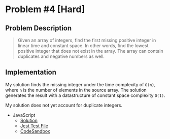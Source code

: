 # Problem #4 [Hard]

## Problem Description

> Given an array of integers, find the first missing positive integer in linear time and constant space. In other words, find the lowest positive integer that does not exist in the array. The array can contain duplicates and negative numbers as well.

## Implementation

My solution finds the missing integer under the time complexity of `O(n)`, where `n` is the number of elements in the source array. The solution generates the result with a datastructure of constant space complexity `O(1)`.

My solution does not yet account for duplicate integers.

- JavaScript
  - [Solution](./findMissingInteger.js)
  - [Jest Test File](./findMissingInteger.test.js)
  - [CodeSandbox](https://codesandbox.io/s/lrwqj2jzxz?autoresize=1&fontsize=14&module=%2FfindMissingInteger.js&previewwindow=tests)
